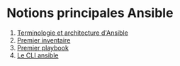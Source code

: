 # Notions principales Ansible

1. [Terminologie et architecture d'Ansible](./02_01.md)
2. [Premier inventaire](./02_02.md)
3. [Premier playbook](./02_03.md)
4. [Le CLI ansible](./02_04.md)
